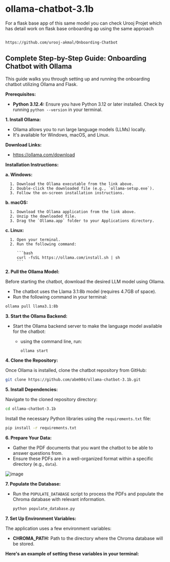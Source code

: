 # ollama-chatbot-3.1b
For a flask base app of this same model you can check Urooj Projet which has detail work on flask base onboarding ap using the same approach 
```bash

https://github.com/urooj-akmal/Onboarding-Chatbot

```

## Complete Step-by-Step Guide: Onboarding Chatbot with Ollama

This guide walks you through setting up and running the onboarding chatbot utilizing Ollama and Flask.

**Prerequisites:**

* **Python 3.12.4:** Ensure you have Python 3.12 or later installed. Check by running `python --version` in your terminal.

**1. Install Ollama:**

- Ollama allows you to run large language models (LLMs) locally.
- It's available for Windows, macOS, and Linux.

**Download Links:**

- https://ollama.com/download

**Installation Instructions:**

   **a. Windows:**

      1. Download the Ollama executable from the link above.
      2. Double-click the downloaded file (e.g., `ollama-setup.exe`).
      3. Follow the on-screen installation instructions.

   **b. macOS:**

      1. Download the Ollama application from the link above.
      2. Unzip the downloaded file.
      3. Drag the `Ollama.app` folder to your Applications directory.

   **c. Linux:**

      1. Open your terminal.
      2. Run the following command:

         ```bash
         curl -fsSL https://ollama.com/install.sh | sh
         ```
**2. Pull the Ollama Model:**

Before starting the chatbot, download the desired LLM model using Ollama. 

- The chatbot uses the Llama 3.1:8b model (requires 4.7GB of space).
- Run the following command in your terminal:

```bash
ollama pull llama3.1:8b
```

**3. Start the Ollama Backend:**

- Start the Ollama backend server to make the language model available for the chatbot:
  - using the command line, run:

      ```bash
      ollama start
      ```

**4. Clone the Repository:**

Once Ollama is installed, clone the chatbot repository from GitHub:

```bash
git clone https://github.com/abm984/ollama-chatbot-3.1b.git
```


**5. Install Dependencies:**

Navigate to the cloned repository directory:

```bash
cd ollama-chatbot-3.1b
```

Install the necessary Python libraries using the `requirements.txt` file:

```bash
pip install -r requirements.txt
```

**6. Prepare Your Data:**

- Gather the PDF documents that you want the chatbot to be able to answer questions from.
- Ensure these PDFs are in a well-organized format within a specific directory (e.g., `data`).

![image](https://github.com/user-attachments/assets/1f50f8b7-a2ba-47de-82a7-7267a2b35463)



**7. Populate the Database:**

- Run the `POPULATE_DATABASE` script to process the PDFs and populate the Chroma database with relevant information.
     ```bash
   python populate_database.py
   ```
  
**7. Set Up Environment Variables:**

The application uses a few environment variables:

* **CHROMA_PATH:** Path to the directory where the Chroma database will be stored. 

**Here's an example of setting these variables in your terminal:**
